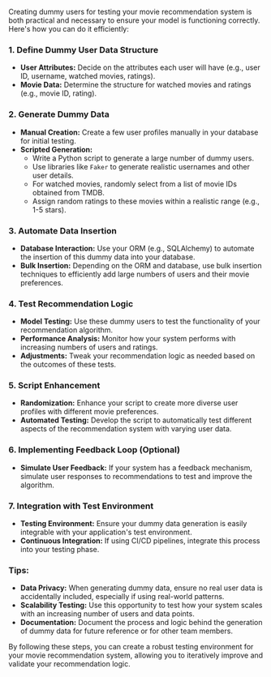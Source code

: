 Creating dummy users for testing your movie recommendation system is both practical and necessary to ensure your model is functioning correctly. Here's how you can do it efficiently:

### 1. Define Dummy User Data Structure
- **User Attributes:** Decide on the attributes each user will have (e.g., user ID, username, watched movies, ratings).
- **Movie Data:** Determine the structure for watched movies and ratings (e.g., movie ID, rating).

### 2. Generate Dummy Data
- **Manual Creation:** Create a few user profiles manually in your database for initial testing.
- **Scripted Generation:**
    - Write a Python script to generate a large number of dummy users.
    - Use libraries like `Faker` to generate realistic usernames and other user details.
    - For watched movies, randomly select from a list of movie IDs obtained from TMDB.
    - Assign random ratings to these movies within a realistic range (e.g., 1-5 stars).

### 3. Automate Data Insertion
- **Database Interaction:** Use your ORM (e.g., SQLAlchemy) to automate the insertion of this dummy data into your database.
- **Bulk Insertion:** Depending on the ORM and database, use bulk insertion techniques to efficiently add large numbers of users and their movie preferences.

### 4. Test Recommendation Logic
- **Model Testing:** Use these dummy users to test the functionality of your recommendation algorithm.
- **Performance Analysis:** Monitor how your system performs with increasing numbers of users and ratings.
- **Adjustments:** Tweak your recommendation logic as needed based on the outcomes of these tests.

### 5. Script Enhancement
- **Randomization:** Enhance your script to create more diverse user profiles with different movie preferences.
- **Automated Testing:** Develop the script to automatically test different aspects of the recommendation system with varying user data.

### 6. Implementing Feedback Loop (Optional)
- **Simulate User Feedback:** If your system has a feedback mechanism, simulate user responses to recommendations to test and improve the algorithm.

### 7. Integration with Test Environment
- **Testing Environment:** Ensure your dummy data generation is easily integrable with your application's test environment.
- **Continuous Integration:** If using CI/CD pipelines, integrate this process into your testing phase.

### Tips:
- **Data Privacy:** When generating dummy data, ensure no real user data is accidentally included, especially if using real-world patterns.
- **Scalability Testing:** Use this opportunity to test how your system scales with an increasing number of users and data points.
- **Documentation:** Document the process and logic behind the generation of dummy data for future reference or for other team members.

By following these steps, you can create a robust testing environment for your movie recommendation system, allowing you to iteratively improve and validate your recommendation logic.